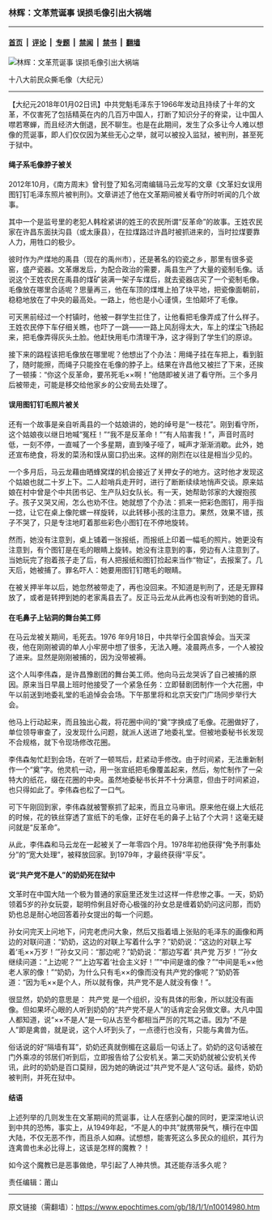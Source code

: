 ### 林辉：文革荒诞事 误损毛像引出大祸端

---

#### [首页](../../../..?n10014980) &nbsp;|&nbsp; [评论](../../../../../epoch-comment?n10014980) &nbsp;|&nbsp; [专题](../../../../../epoch-special?n10014980) &nbsp;|&nbsp; [禁闻](../../../../../epoch-news?n10014980) &nbsp;|&nbsp; [禁书](../../../../../books?n10014980) &nbsp;|&nbsp; [翻墙](https://github.com/gfw-breaker/nogfw/blob/master/README.md?n10014980)


<div><img alt="林辉：文革荒诞事 误损毛像引出大祸端" class="attachment-djy_600_400 size-djy_600_400 wp-post-image" src="https://i.epochtimes.com/assets/uploads/2018/01/image002.jpg"/>
<div class="caption">
 <p>
  十八大前民众撕毛像（大纪元）
 </p>
</div></div><hr/><div class="post_content" id="artbody" itemprop="articleBody">
 <!-- article content begin -->
 <p>
  【大纪元2018年01月02日讯】中共党魁毛泽东于1966年发动且持续了十年的文革，不仅害死了包括精英在内的几百万中国人，打断了知识分子的脊梁，让中国人噤若寒蝉，而且经济大倒退，民不聊生。也是在此期间，发生了众多让今人难以想像的荒诞事，即人们仅仅因为某些无心之举，就可以被投入监狱，被判刑，甚至死于狱中。
 </p>
 <h4>
  <strong>
   绳子系毛像脖子被关
  </strong>
 </h4>
 <p>
  2012年10月，《南方周末》曾刊登了知名河南编辑马云龙写的文章《文革妇女误用图钉钉毛泽东照片被判刑》。文章讲述了他在文革期间被关看守所时听闻的几个故事。
 </p>
 <p>
  其中一个是监号里的老犯人韩栓紧讲的姓王的农民所谓“反革命”的故事。王姓农民家在许昌东面扶沟县（或太康县），在拉煤路过许昌时被抓进来的，当时拉煤要靠人力，用牲口的极少。
 </p>
 <p>
  彼时作为产煤地的禹县（现在的禹州市），还是著名的钧瓷之乡，那里有很多瓷窑，盛产瓷器。文革爆发后，为配合政治的需要，禹县生产了大量的瓷制毛像。话说这个王姓农民在禹县的煤矿装满一架子车煤后，就去瓷器店买了一个瓷制毛像。毛像放在哪里合适呢？思量再三，他在车顶的煤堆上拍了块平地，把瓷像面朝前，稳稳地放在了中央的最高处。一路上，他也是小心谨慎，生怕颠坏了毛像。
 </p>
 <p>
  可天黑前经过一个村镇时，他被一群学生拦住了，让他看把毛像弄成了什么样子。王姓农民停下车仔细关瞧，也吓了一跳——一路上风刮得太大，车上的煤尘飞扬起来，把毛像弄得灰头土脸。他赶快用毛巾清理干净，这才得到了学生们的原谅。
 </p>
 <p>
  接下来的路程该把毛像放在哪里呢？他想出了个办法：用绳子挂在车把上，看到脏了，随时能擦，而绳子只能拴在毛像的脖子上。结果在许昌他又被拦了下来，还挨了一顿揍：“你这个反革命，要吊死毛××啊！”他随即被关进了看守所。三个多月后被带走，可能是移交给他家乡的公安局去处理了。
 </p>
 <h4>
  <strong>
   误用图钉钉毛照片被关
  </strong>
 </h4>
 <p>
  还有一个故事是亲自听禹县的一个姑娘讲的，她的绰号是“一枝花”。刚到看守所，这个姑娘夜以继日地喊“冤枉！”“我不是反革命！”“有人陷害我！”，声音时高时低，一刻不停，一直喊了一个多星期，直到嗓子哑了，喊声才渐渐消歇。此外，她还宣布绝食，将发的菜汤和馍从窗口扔出来。这样的刚烈在以往是相当少见的。
 </p>
 <p>
  一个多月后，马云龙藉由晒蜂窝煤的机会接近了关押女子的地方。这时他才发现这个姑娘也就二十岁上下。二人趁哨兵走开时，进行了断断续续地悄声交谈。原来姑娘在村中曾是个中共团书记、生产队妇女队长。有一天，她帮助邻家的大嫂抱孩子。孩子又哭又闹，怎么也劝不住。她就想了个办法：抓来一把彩色图钉，用手指一捻，让它在桌上像陀螺一样旋转，以此转移小孩的注意力。果然，效果不错，孩子不哭了，只是专注地盯着那些彩色小图钉在不停地旋转。
 </p>
 <p>
  然而，她没有注意到，桌上铺着一张报纸，而报纸上印着一幅毛的照片。她更没有注意到，有个图钉是在毛的眼睛上旋转。她没有注意到的事，旁边有人注意到了。当她玩完了抱着孩子走了后，有人把报纸和图钉捡起来当作“物证”，去报案了。几天后，她被捕了。罪名吓人：她要用图钉钉瞎毛的眼睛。
 </p>
 <p>
  在被关押半年以后，她忽然被带走了，再也没回来。不知道是判刑了，还是无罪释放了，或者是转押到她的老家禹县去了。反正马云龙从此再也没有听到她的音讯。
 </p>
 <h4>
  <strong>
   在毛鼻子上钻洞的舞台美工师
  </strong>
 </h4>
 <p>
  在马云龙被关期间，毛死去。1976 年9月18日，中共举行全国哀悼会。当天深夜，他在刚刚被调的单人小牢房中想了很多，无法入睡。凌晨两点多，一个人被投了进来。显然是刚刚被捕的，因为没带被褥。
 </p>
 <p>
  这个人叫李伟森，是许昌豫剧团的舞台美工师。他向马云龙哭诉了自己被捕的原因。原来当日早晨上班时他接受了一个紧急任务：立即替剧团制作一个大花圈，中午以前送到地委礼堂的毛追悼会会场。下午那里将和北京天安门广场同步举行大会。
 </p>
 <p>
  他马上行动起来，而且独出心裁，将花圈中间的“奠”字换成了毛像。花圈做好了，单位领导审查了，没发现什么问题，就派人送进了地委礼堂。但被地委秘书长发现不合规格，就下令现场修改花圈。
 </p>
 <p>
  李伟森匆忙赶到会场，在听了一顿骂后，赶紧动手修改。由于时间紧，无法重新制作一个“奠”字。他灵机一动，用一张宣纸把毛像覆盖起来，然后，匆忙制作了一朵特大的纸花，缀在花圈的中央。虽然地委秘书长并不十分满意，但由于时间紧迫，也只得如此了。李伟森也松了一口气。
 </p>
 <p>
  可下午刚回到家，李伟森就被警察抓了起来，而且立马审讯。原来他在缀上大纸花的时候，花的铁丝穿透了宣纸下的毛像，正好在毛的鼻子上钻了个大洞！这毫无疑问就是“反革命”。
 </p>
 <p>
  从此，李伟森和马云龙在一起被关了一年零四个月。1978年初他获得“免予刑事处分”的“宽大处理”，被释放回家。到1979年，才最终获得“平反”。
 </p>
 <h4>
  <strong>
   说“共产党不是人”的奶奶死在狱中
  </strong>
 </h4>
 <p>
  文革时在中国大陆一个极为普通的家庭里还发生过这样一件悲惨之事。一天，奶奶领着5岁的孙女玩耍，聪明伶俐且好奇心极强的孙女总是缠着奶奶问这问那，而奶奶也总是耐心地回答着孙女提出的每一个问题。
 </p>
 <p>
  孙女问完天上问地下，问完老虎问大象，然后又指着墙上张贴的毛泽东的画像和两边的对联问道：“奶奶，这边的对联上写着什么字？”奶奶说：“这边的对联上写着‘毛××万岁！’”孙女又问：“那边呢？”奶奶说：“那边写着‘
  <ok href="https://www.epochtimes.com/gb/tag/%E5%85%B1%E4%BA%A7%E5%85%9A.html">
   共产党
  </ok>
  万岁！’”孙女继续问道：“上边呢？”“上边写着‘社会主义好！’”“中间是谁的像？”“中间是毛××他老人家的像！”“奶奶，为什么只有毛××的像而没有共产党的像呢？”奶奶答道：“因为毛××是个人，所以就有像，共产党不是人就没有像！”。
 </p>
 <p>
  很显然，奶奶的意思是：
  <ok href="https://www.epochtimes.com/gb/tag/%E5%85%B1%E4%BA%A7%E5%85%9A.html">
   共产党
  </ok>
  是一个组织，没有具体的形象，所以就没有画像。但如果坏心眼的人听到奶奶的“共产党不是人”的话肯定会另做文章。大凡中国人都知道，说“××不是人”是一句从古至今都相当严厉的咒骂之语。因为“不是人”即是禽兽，就是说，这个人坏到头了，一点德行也没有，只能与禽兽为伍。
 </p>
 <p>
  俗话说的好“隔墙有耳”，奶奶还真就倒楣在这最后一句话上了。奶奶的这句话被在门外乘凉的邻居们听到后，立即报告给了公安机关。第二天奶奶就被公安机关传讯，此时的奶奶是百口莫辩，因为她的确说过“共产党不是人”这句话。最终，奶奶被判刑，并死在狱中。
 </p>
 <h4>
  <strong>
   结语
  </strong>
 </h4>
 <p>
  上述列举的几则发生在文革期间的荒诞事，让人在感到心酸的同时，更深深地认识到中共的恐怖，事实上，从1949年起，“不是人的中共”就携带戾气，横行在中国大陆，不仅无恶不作，而且杀人如麻。试想想，能害死这么多民众的组织，其行为连禽兽也未必比得上，这该是怎样的魔教？！
 </p>
 <p>
  如今这个魔教已是恶事做绝，早引起了人神共愤。其还能存活多久呢？
 </p>
 <p>
  责任编辑：莆山
 </p>
 <!-- article content end -->
 <div id="below_article_ad">
 </div>
</div>


---

原文链接（需翻墙）：https://www.epochtimes.com/gb/18/1/1/n10014980.htm